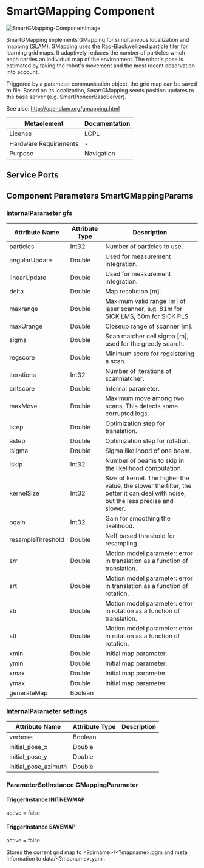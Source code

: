 # SmartGMapping Component

![SmartGMapping-ComponentImage](https://github.com/Servicerobotics-Ulm/ComponentRepository/blob/master/SmartGMapping/model/SmartGMappingComponentDefinition.jpg)

SmartGMapping implements GMapping for simultaneous localization and mapping (SLAM). GMapping uses the Rao-Blackwellized particle filer for learning grid maps. It adaptively reduces the number of particles which each carries an individual map of the environment. The robot's pose is estimated by taking the robot's movement and the most recent observation into account.

Triggered by a parameter communication object, the grid map can be saved to file. Based on its localization, SmartGMapping sends position updates to the base server (e.g. SmartPioneerBaseServer).

See also: http://openslam.org/gmapping.html 

| Metaelement | Documentation |
|-------------|---------------|
| License | 	LGPL |
| Hardware Requirements | - |
| Purpose | Navigation |



## Service Ports


## Component Parameters SmartGMappingParams

### InternalParameter gfs

| Attribute Name | Attribute Type | Description |
|----------------|----------------|-------------|
| particles | Int32 | Number of particles to use. |
| angularUpdate | Double | Used for measurement integration. |
| linearUpdate | Double | Used for measurement integration. |
| delta | Double | Map resolution [m]. |
| maxrange | Double | Maximum valid range [m] of laser scanner, e.g. 81m for SICK LMS, 50m for SICK PLS. |
| maxUrange | Double | Closeup range of scanner [m]. |
| sigma | Double | Scan matcher cell sigma [m], used for the greedy search. |
| regscore | Double | Minimum score for regsistering a scan. |
| iterations | Int32 | Number of iterations of scanmatcher. |
| critscore | Double | Internal parameter. |
| maxMove | Double | Maximum move among two scans. This detects some corrupted logs. |
| lstep | Double | Optimization step for translation. |
| astep | Double | Optimization step for rotation. |
| lsigma | Double | Sigma likelihood of one beam. |
| lskip | Int32 | Number of beams to skip in the likelihood computation. |
| kernelSize | Int32 | Size of kernel. The higher the value, the slower the filter, the better it can deal with noise, but the less precise and slower. |
| ogain | Int32 | Gain for smoothing the likelihood. |
| resampleThreshold | Double | Neff based threshold for resampling. |
| srr | Double | Motion model parameter: error in translation as a function of translation. |
| srt | Double | Motion model parameter: error in translation as a function of rotation. |
| str | Double | Motion model parameter: error in rotation as a function of translation. |
| stt | Double | Motion model parameter: error in rotation as a function of rotation. |
| xmin | Double | Initial map parameter. |
| ymin | Double | Initial map parameter. |
| xmax | Double | Initial map parameter. |
| ymax | Double | Initial map parameter. |
| generateMap | Boolean |  |

### InternalParameter settings

| Attribute Name | Attribute Type | Description |
|----------------|----------------|-------------|
| verbose | Boolean |  |
| initial_pose_x | Double |  |
| initial_pose_y | Double |  |
| initial_pose_azimuth | Double |  |

### ParameterSetInstance GMappingParameter

#### TriggerInstance INITNEWMAP

active = false


#### TriggerInstance SAVEMAP

active = false

Stores the current grid map to <?dirname>/<?mapname>.pgm and meta information to data/<?mapname>.yaml.

